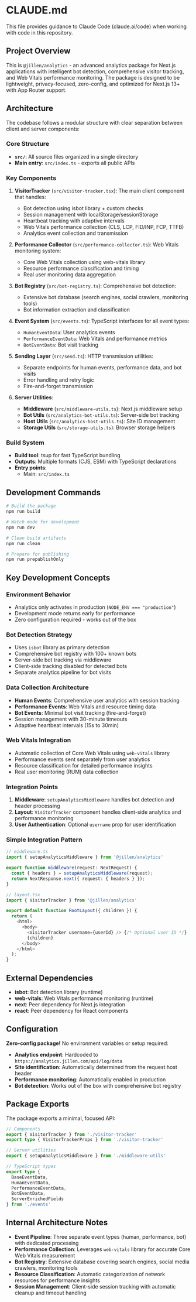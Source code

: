# CLAUDE.md

This file provides guidance to Claude Code (claude.ai/code) when working with code in this repository.

## Project Overview

This is `@jillen/analytics` - an advanced analytics package for Next.js applications with intelligent bot detection, comprehensive visitor tracking, and Web Vitals performance monitoring. The package is designed to be lightweight, privacy-focused, zero-config, and optimized for Next.js 13+ with App Router support.

## Architecture

The codebase follows a modular structure with clear separation between client and server components:

### Core Structure
- **`src/`**: All source files organized in a single directory
- **Main entry**: `src/index.ts` - exports all public APIs

### Key Components

1. **VisitorTracker** (`src/visitor-tracker.tsx`): The main client component that handles:
   - Bot detection using isbot library + custom checks
   - Session management with localStorage/sessionStorage
   - Heartbeat tracking with adaptive intervals
   - Web Vitals performance collection (CLS, LCP, FID/INP, FCP, TTFB)
   - Analytics event collection and transmission

2. **Performance Collector** (`src/performance-collector.ts`): Web Vitals monitoring system:
   - Core Web Vitals collection using web-vitals library
   - Resource performance classification and timing
   - Real user monitoring data aggregation

3. **Bot Registry** (`src/bot-registry.ts`): Comprehensive bot detection:
   - Extensive bot database (search engines, social crawlers, monitoring tools)
   - Bot information extraction and classification

4. **Event System** (`src/events.ts`): TypeScript interfaces for all event types:
   - `HumanEventData`: User analytics events
   - `PerformanceEventData`: Web Vitals and performance metrics
   - `BotEventData`: Bot visit tracking

5. **Sending Layer** (`src/send.ts`): HTTP transmission utilities:
   - Separate endpoints for human events, performance data, and bot visits
   - Error handling and retry logic
   - Fire-and-forget transmission

6. **Server Utilities**:
   - **Middleware** (`src/middleware-utils.ts`): Next.js middleware setup
   - **Bot Utils** (`src/analytics-bot-utils.ts`): Server-side bot tracking
   - **Host Utils** (`src/analytics-host-utils.ts`): Site ID management
   - **Storage Utils** (`src/storage-utils.ts`): Browser storage helpers

### Build System

- **Build tool**: tsup for fast TypeScript bundling
- **Outputs**: Multiple formats (CJS, ESM) with TypeScript declarations
- **Entry points**: 
  - Main: `src/index.ts`

## Development Commands

```bash
# Build the package
npm run build

# Watch mode for development
npm run dev

# Clean build artifacts
npm run clean

# Prepare for publishing
npm run prepublishOnly
```

## Key Development Concepts

### Environment Behavior
- Analytics only activates in production (`NODE_ENV === "production"`)
- Development mode returns early for performance
- Zero configuration required - works out of the box

### Bot Detection Strategy
- Uses `isbot` library as primary detection
- Comprehensive bot registry with 100+ known bots
- Server-side bot tracking via middleware
- Client-side tracking disabled for detected bots
- Separate analytics pipeline for bot visits

### Data Collection Architecture
- **Human Events**: Comprehensive user analytics with session tracking
- **Performance Events**: Web Vitals and resource timing data
- **Bot Events**: Minimal bot visit tracking (fire-and-forget)
- Session management with 30-minute timeouts
- Adaptive heartbeat intervals (15s to 30min)

### Web Vitals Integration
- Automatic collection of Core Web Vitals using `web-vitals` library
- Performance events sent separately from user analytics
- Resource classification for detailed performance insights
- Real user monitoring (RUM) data collection

### Integration Points
1. **Middleware**: `setupAnalyticsMiddleware` handles bot detection and header processing
2. **Layout**: `VisitorTracker` component handles client-side analytics and performance monitoring
3. **User Authentication**: Optional `username` prop for user identification

### Simple Integration Pattern
```ts
// middleware.ts
import { setupAnalyticsMiddleware } from '@jillen/analytics'

export function middleware(request: NextRequest) {
  const { headers } = setupAnalyticsMiddleware(request);
  return NextResponse.next({ request: { headers } });
}

// layout.tsx  
import { VisitorTracker } from '@jillen/analytics'

export default function RootLayout({ children }) {
  return (
    <html>
      <body>
        <VisitorTracker username={userId} /> {/* Optional user ID */}
        {children}
      </body>
    </html>
  );
}
```

## External Dependencies

- **isbot**: Bot detection library (runtime)
- **web-vitals**: Web Vitals performance monitoring (runtime)
- **next**: Peer dependency for Next.js integration
- **react**: Peer dependency for React components

## Configuration

**Zero-config package!** No environment variables or setup required:

- **Analytics endpoint**: Hardcoded to `https://analytics.jillen.com/api/log/data`
- **Site identification**: Automatically determined from the request host header
- **Performance monitoring**: Automatically enabled in production
- **Bot detection**: Works out of the box with comprehensive bot registry

## Package Exports

The package exports a minimal, focused API:

```ts
// Components
export { VisitorTracker } from './visitor-tracker'
export type { VisitorTrackerProps } from './visitor-tracker'

// Server utilities
export { setupAnalyticsMiddleware } from './middleware-utils'

// TypeScript types
export type { 
  BaseEventData, 
  HumanEventData, 
  PerformanceEventData, 
  BotEventData,
  ServerEnrichedFields 
} from './events'
```

## Internal Architecture Notes

- **Event Pipeline**: Three separate event types (human, performance, bot) with dedicated processing
- **Performance Collection**: Leverages `web-vitals` library for accurate Core Web Vitals measurement
- **Bot Registry**: Extensive database covering search engines, social media crawlers, monitoring tools
- **Resource Classification**: Automatic categorization of network resources for performance insights
- **Session Management**: Client-side session tracking with automatic cleanup and timeout handling